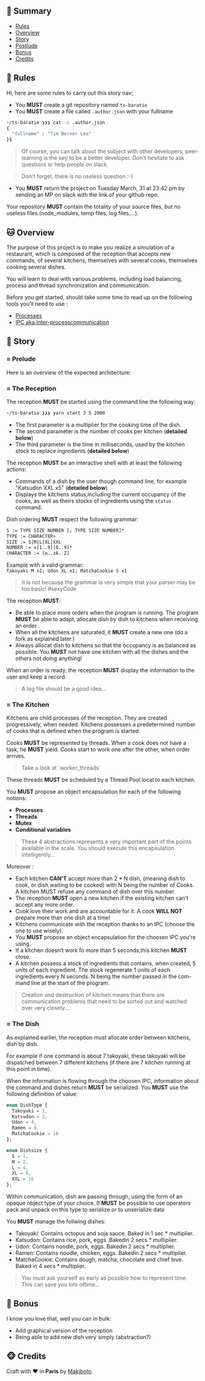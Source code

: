 <p align="center">
  <img alt="" src="./baratie.logo.png"">
</p>

## <a name='TOC'>🐼 Summary</a>

* [Rules](#rules)
* [Overview](#overview)
* [Story](#story)
* [Postlude](#postlude)
* [Bonus](#bonus)
* [Credits](#credits)

## <a name='overview'>🦊 Rules</a>

Hi, here are some rules to carry out this story oav;

* You **MUST** create a git repository named `ts-baratie`
* You **MUST** create a file called `.author.json` with your fullname

```sh
~/ts-baratie ❯❯❯ cat -e .author.json
{
  "fullname" : "Tim Berner Lee"
}$
```

> Of course, you can talk about the subject with other developers, peer-learning is
> the key to be a better developer. Don't hesitate to ask questions or help people on slack.

> Don't forget, there is no useless question :-)

* You **MUST** return the project on Tuesday March, 31 at 23:42 pm by sending an MP on slack with the link of your github repo.

Your repository **MUST** contain the totality of your source files, but no useless files (node_modules, temp files, log files,...).

## <a name='overview'>🐱 Overview</a>

The purpose of this project is to make you realize a simulation of a restaurant, which is composed of the reception that accepts new commands, of several kitchens, themselves with several cooks, themselves cooking several dishes.

You will learn to deal with various problems, including load balancing, process and thread synchronization and communication.

Before you get started, should take some time to read up on the following tools you’ll need to use :
- [Processes](https://nodejs.org/api/child_process.html)
- [IPC aka Inter-processcommunication](https://en.wikipedia.org/wiki/Inter-process_communication)

## <a name='story'>🐨 Story</a>

### = Prelude

Here is an overview of the expected architecture:


### = The Reception

The reception **MUST** be started using the command line the following way:

```sh
~/ts-baratie ❯❯❯ yarn start 2 5 2000
```

* The first parameter is a multiplier for the cooking time of the dish.
* The second parameter is the number of cooks per kitchen (**detailed below**)
* The third parameter is the time in milliseconds, used by the kitchen stock to replace ingredients (**detailed below**)

The reception **MUST** be an interactive shell with at least the following actions:

- Commands of a dish by the user though command line, for example "Katsudon XXL x5" (**detailed below**)
- Displays the kitchens status,including the current occupancy of the cooks, as well as theirs stocks of ingredients using the `status` command.

Dish ordering **MUST** respect the following grammar:

```txt
S := TYPE SIZE NUMBER [; TYPE SIZE NUMBER]*
TYPE := CHARACTER+
SIZE := S|M|L|XL|XXL
NUMBER := x[1..9][0..9]*
CHARACTER := [a..zA..Z]
```

Example with a valid grammar:<br />
`Takoyaki M x2; Udon XL x1; MatchaCookie S x1`

> It is not because the grammar is very simple that your parser may be too basic! #sexyCode

The reception **MUST**:

* Be able to place more orders when the program is running. The program **MUST** be able to adapt, allocate dish by dish to kitchens when receiving an order .
* When all the kitchens are saturated, it **MUST** create a new one (do a fork as explained later.)
* Always allocat dish to kitchens so that the occupancy is as balanced as possible. You **MUST** not have
one kitchen with all the dishes and the others not doing anything!

When an order is ready, the reception **MUST** display the information to the user and keep a record.

> A log file should be a good idea...

### = The Kitchen

Kitchens are child processes of the reception. They are created progressively, when needed. 
Kitchens possesses a predetermined number of cooks that is defined when the program is started.

Cooks **MUST** be represented by threads. When a cook does not have a task, he **MUST** yield. Cooks start to work one after the other, when order arrives.

> Take a look at ´worker_threads´

These threads **MUST** be scheduled by a Thread Pool local to each kitchen.

You **MUST** propose an object encapsulation for each of the following notions:

* **Processes**
* **Threads**
* **Mutex**
* **Conditional variables**

> These 4 abstractions represents a very important part of the points available in the scale. You should execute this encapsulation intelligently...

Moreover :

* Each kitchen **CAN'T** accept more than 2 * N dish, (meaning dish to cook, or dish waiting to be cooked) with N being the number of Cooks. A kitchen MUST refuse any command of dish over this number.
* The reception **MUST** open a new kitchen if the existing kitchen can’t accept any more order.
* Cook love their work and are accountable for it. A cook **WILL NOT** prepare more than one dish at a
time!
* Kitchens communicate with the reception thanks to an IPC (choose the one to use wisely).
* You **MUST** propose an object encapsulation for the choosen IPC you’re using.
* If a kitchen doesn’t work fo more than 5 seconds,this kitchen **MUST** close.
* A kitchen possess a stock of ingredients that contains, when created, 5 units of each ingredient. The
stock regenerate 1 units of each ingredients every N seconds. N being the number passed in the com- mand line at the start of the program.

> Creation and destruction of kitchen means that there are communication problems that need to be sorted out and watched over very closely...

### = The Dish

As explained earlier, the reception must allocate order between kitchens, dish by dish.

For example if one command is about 7 takoyaki, these takoyaki will be dispatched between 7 different kitchens (if there are 7 kitchen running at this point in time).

When the information is flowing through the choosen IPC, information about the command and dishes return **MUST** be serialized. You **MUST** use the following definition of value:

```typescript
enum DishType {
  Takoyaki = 1,
  Katsudon = 2,
  Udon = 4,
  Ramen = 8
  MatchaCookie = 16
};

enum Dishsize {
  S = 1,
  M = 2,
  L = 4,
  XL = 8,
  XXL = 16
};
```

Within communication, dish are passing through, using the form of an opaque object type of your choice.
It **MUST** be possible to use operators pack and unpack on this type to serialize or to unserialize data

You **MUST** manage the follwing dishes:
* Takoyaki: Contains octopus and soja sauce. Baked in 1 sec * multiplier.
* Katsudon: Contains rice, pork, eggs .Bakedin 2 secs * multiplier.
* Udon: Contains noodle, pork, eggs. Bakedin 2 secs * multiplier.
* Ramen: Contains noodle, chicken, eggs. Bakedin 2 secs * multiplier.
* MatchaCookie: Contains dough, matcha, chocolate and chief love. Baked in 4 secs * multiplier.

> You must ask yourself as early as possible how to represent time. This can save you lots oftime...

## <a name='bonus'>🦄 Bonus</a>

I know you love that, well you can in bulk:

* Add graphical version of the reception
* Being able to add new dish very simply (abstraction?)

## <a name='credits'>🐵 Credits</a>

Craft with :heart: in **Paris** by [Makiboto](https://github.com/pu-erh).
